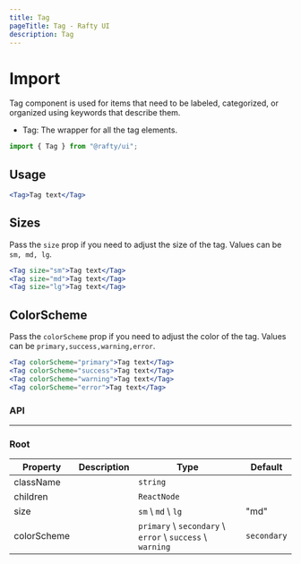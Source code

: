 ```yaml
---
title: Tag
pageTitle: Tag - Rafty UI
description: Tag
---
```


# Import

Tag component is used for items that need to be labeled, categorized, or organized using keywords that describe them.

- Tag: The wrapper for all the tag elements.

```jsx
import { Tag } from "@rafty/ui";
```

## Usage

```jsx
<Tag>Tag text</Tag>
```

## Sizes

Pass the `size` prop if you need to adjust the size of the tag. Values can be `sm, md, lg`.

```jsx
<Tag size="sm">Tag text</Tag>
<Tag size="md">Tag text</Tag>
<Tag size="lg">Tag text</Tag>
```

## ColorScheme

Pass the `colorScheme` prop if you need to adjust the color of the tag. Values can be `primary,success,warning,error`.

```jsx
<Tag colorScheme="primary">Tag text</Tag>
<Tag colorScheme="success">Tag text</Tag>
<Tag colorScheme="warning">Tag text</Tag>
<Tag colorScheme="error">Tag text</Tag>
```

### API

---

### Root

| Property    | Description | Type                                                      | Default     |
| ----------- | ----------- | --------------------------------------------------------- | ----------- |
| className   |             | `string`                                                  |             |
| children    |             | `ReactNode`                                               |             |
| size        |             | `sm` \ `md` \ `lg`                                        | "md"        |
| colorScheme |             | `primary` \ `secondary` \ `error` \ `success` \ `warning` | `secondary` |
